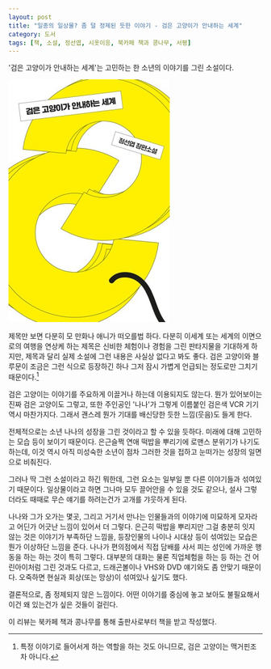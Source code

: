```yaml
---
layout: post
title: "일종의 일상물? 좀 덜 정제된 듯한 이야기 - 검은 고양이가 안내하는 세계"
category: 도서
tags: [책, 소설, 정선엽, 시옷이응, 북카페 책과 콩나무, 서평]
---
```


'검은 고양이가 안내하는 세계'는
고민하는 한 소년의 이야기를 그린 소설이다.

![표지](/images/book/world-guided-by-black-cat-book-h480.jpg)

제목만 보면 다분히 모 만화나 애니가 떠오를법 하다.
다분히 이세계 또는 세계의 이면으로의 여행을 연상케 하는 제목은
신비한 체험이나 경험을 그린 판타지물을 기대하게 하지만,
제목과 달리 실제 소설에 그런 내용은 사실상 없다고 봐도 좋다.
검은 고양이와 블루문이 조금은 그런 식으로 등장하긴 하나
그저 잠시 가볍게 언급되는 정도로만 그치기 때문이다.[^1]

[^1]: 특정 이야기로 들어서게 하는 역할을 하는 것도 아니므로, 검은 고양이는 맥거핀조차 아니다.

검은 고양이는 이야기를 주요하게 이끌거나 하는데 이용되지도 않는다.
뭔가 있어보이는 진짜 검은 고양이도 그렇고,
또한 주인공인 '나나'가 그렇게 이름붙인 검은색 VCR 기기 역시 마찬가지다.
그래서 괜스레 뭔가 기대를 배신당한 듯한 느낌(웃음)도 들게 한다.

전체적으로는 소년 나나의 성장을 그린 것이라고 할 수 있을 듯하다.
미래에 대해 고민하는 모습 등이 보이기 때문이다.
은근슬쩍 연애 떡밥을 뿌리기에 로맨스 분위기가 나기도 하는데,
이것 역시 아직 미성숙한 소년이 점차 그러한 것을 접하고 눈떠가는 성장의 일면으로 비춰진다.

그러나 딱 그런 소설이라고 하긴 뭐한데,
그런 요소는 일부일 뿐 다른 이야기들과 섞여있기 때문이다.
일상물이라고 하면 그나마 모두 끌어안을 수 있을 것도 같으나,
설사 그렇더라도 때때로 무슨 얘기를 하려는건가 고개를 갸웃하게 된다.

나나와 그가 오가는 몇곳, 그리고 거기서 만나는 인물들과의 이야기에
미묘하게 모자라고 어딘가 어긋난 느낌이 있어서 더 그렇다.
은근히 떡밥을 뿌리지만 그걸 충분히 잇지 않는 것은 이야기가 부족하단 느낌을,
등장인물의 나이나 시대상 등이 섞여있는 모습은 뭔가 이상하단 느낌을 준다.
나나가 편의점에서 직접 담배를 사서 피는 성인에 가까운 행동을 하는 하는 것이 특히 그렇다.
대부분의 대화는 물론 직업체험을 하는 등 하는 건 어린아이처럼 그린 것과도 다르고,
드래곤볼이나 VHS와 DVD 얘기와도 좀 안맞기 때문이다.
오죽하면 현실과 회상(또는 망상)이 섞여있나 싶기도 했다.

결론적으로, 좀 정제되지 않은 느낌이다.
어떤 이야기를 중심에 놓고 보아도 불필요해서 이건 왜 있는건가 싶은 것들이 걸린다.



<div class="im im-info">
이 리뷰는 북카페 책과 콩나무를 통해 출판사로부터 책을 받고 작성했다.
</div>
